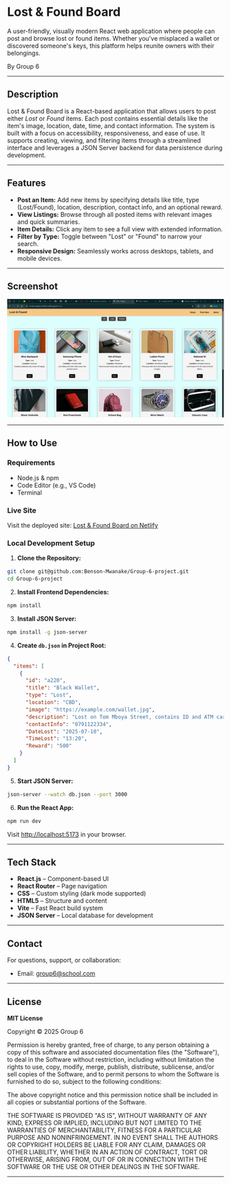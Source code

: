 # Lost & Found Board

A user-friendly, visually modern React web application where people can post and browse lost or found items. Whether you've misplaced a wallet or discovered someone's keys, this platform helps reunite owners with their belongings.

By Group 6

---

## Description

Lost & Found Board is a React-based application that allows users to post either *Lost* or *Found* items. Each post contains essential details like the item's image, location, date, time, and contact information. The system is built with a focus on accessibility, responsiveness, and ease of use. It supports creating, viewing, and filtering items through a streamlined interface and leverages a JSON Server backend for data persistence during development.

---

## Features

* **Post an Item:** Add new items by specifying details like title, type (Lost/Found), location, description, contact info, and an optional reward.
* **View Listings:** Browse through all posted items with relevant images and quick summaries.
* **Item Details:** Click any item to see a full view with extended information.
* **Filter by Type:** Toggle between "Lost" or "Found" to narrow your search.
* **Responsive Design:** Seamlessly works across desktops, tablets, and mobile devices.

---

## Screenshot

![alt text](image.png)

---

## How to Use

### Requirements

* Node.js & npm
* Code Editor (e.g., VS Code)
* Terminal

### Live Site

Visit the deployed site: [Lost & Found Board on Netlify](dapper-cuchufli-fdce5a.netlify.app)

### Local Development Setup

1. **Clone the Repository:**

```bash
git clone git@github.com:Benson-Mwanake/Group-6-project.git
cd Group-6-project
```

2. **Install Frontend Dependencies:**

```bash
npm install
```

3. **Install JSON Server:**

```bash
npm install -g json-server
```

4. **Create `db.json` in Project Root:**

```json
{
  "items": [
    {
      "id": "a220",
      "title": "Black Wallet",
      "type": "Lost",
      "location": "CBD",
      "image": "https://example.com/wallet.jpg",
      "description": "Lost on Tom Mboya Street, contains ID and ATM cards.",
      "contactInfo": "0791122334",
      "DateLost": "2025-07-10",
      "TimeLost": "13:20",
      "Reward": "500"
    }
  ]
}
```

5. **Start JSON Server:**

```bash
json-server --watch db.json --port 3000
```

6. **Run the React App:**

```bash
npm run dev
```

Visit [http://localhost:5173](http://localhost:5173) in your browser.

---

## Tech Stack

* **React.js** – Component-based UI
* **React Router** – Page navigation
* **CSS** – Custom styling (dark mode supported)
* **HTML5** – Structure and content
* **Vite** – Fast React build system
* **JSON Server** – Local database for development

---

## Contact

For questions, support, or collaboration:

* Email: [group6@school.com](benson.mwanake@student.moringaschool.com)

---

## License

**MIT License**

Copyright © 2025 Group 6

Permission is hereby granted, free of charge, to any person obtaining a copy of this software and associated documentation files (the "Software"), to deal in the Software without restriction, including without limitation the rights to use, copy, modify, merge, publish, distribute, sublicense, and/or sell copies of the Software, and to permit persons to whom the Software is furnished to do so, subject to the following conditions:

The above copyright notice and this permission notice shall be included in all copies or substantial portions of the Software.

THE SOFTWARE IS PROVIDED "AS IS", WITHOUT WARRANTY OF ANY KIND, EXPRESS OR IMPLIED, INCLUDING BUT NOT LIMITED TO THE WARRANTIES OF MERCHANTABILITY, FITNESS FOR A PARTICULAR PURPOSE AND NONINFRINGEMENT. IN NO EVENT SHALL THE AUTHORS OR COPYRIGHT HOLDERS BE LIABLE FOR ANY CLAIM, DAMAGES OR OTHER LIABILITY, WHETHER IN AN ACTION OF CONTRACT, TORT OR OTHERWISE, ARISING FROM, OUT OF OR IN CONNECTION WITH THE SOFTWARE OR THE USE OR OTHER DEALINGS IN THE SOFTWARE.

---
